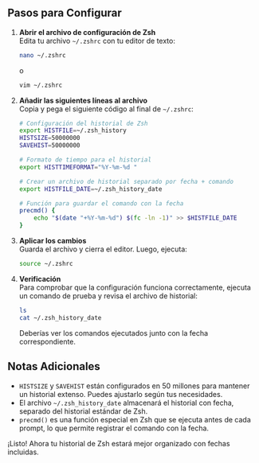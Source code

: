 ## Pasos para Configurar

1. **Abrir el archivo de configuración de Zsh**  
   Edita tu archivo `~/.zshrc` con tu editor de texto:
   ```sh
   nano ~/.zshrc
   ```
   o
   ```sh
   vim ~/.zshrc
   ```

2. **Añadir las siguientes líneas al archivo**  
   Copia y pega el siguiente código al final de `~/.zshrc`:
   
   ```sh
   # Configuración del historial de Zsh
   export HISTFILE=~/.zsh_history
   HISTSIZE=50000000
   SAVEHIST=50000000

   # Formato de tiempo para el historial
   export HISTTIMEFORMAT="%Y-%m-%d "

   # Crear un archivo de historial separado por fecha + comando
   export HISTFILE_DATE=~/.zsh_history_date

   # Función para guardar el comando con la fecha
   precmd() {
       echo "$(date "+%Y-%m-%d") $(fc -ln -1)" >> $HISTFILE_DATE
   }
   ```

3. **Aplicar los cambios**  
   Guarda el archivo y cierra el editor. Luego, ejecuta:
   ```sh
   source ~/.zshrc
   ```

4. **Verificación**  
   Para comprobar que la configuración funciona correctamente, ejecuta un comando de prueba y revisa el archivo de historial:
   ```sh
   ls
   cat ~/.zsh_history_date
   ```
   Deberías ver los comandos ejecutados junto con la fecha correspondiente.

## Notas Adicionales
- `HISTSIZE` y `SAVEHIST` están configurados en 50 millones para mantener un historial extenso. Puedes ajustarlo según tus necesidades.
- El archivo `~/.zsh_history_date` almacenará el historial con fecha, separado del historial estándar de Zsh.
- `precmd()` es una función especial en Zsh que se ejecuta antes de cada prompt, lo que permite registrar el comando con la fecha.

¡Listo! Ahora tu historial de Zsh estará mejor organizado con fechas incluidas.

